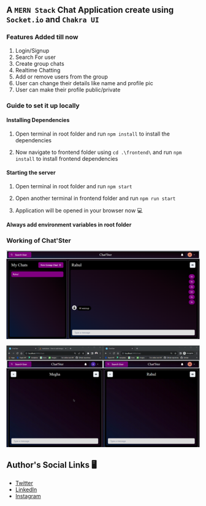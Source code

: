 ## A `MERN Stack` Chat Application create using `Socket.io` and `Chakra UI`

### Features Added till now

1. Login/Signup
2. Search For user
3. Create group chats
4. Realtime Chatting
5. Add or remove users from the group
6. User can change their details like name and profile pic
7. User can make their profile public/private

### Guide to set it up locally

#### Installing Dependencies

1. Open terminal in root folder and run `npm install` to install the dependencies

2. Now navigate to frontend folder using `cd .\frontend\` and run `npm install` to install frontend dependencies

#### Starting the server

1. Open terminal in root folder and run `npm start`

2. Open another terminal in frontend folder and run `npm run start`

3. Application will be opened in your browser now 💻

**Always add environment variables in root folder**

### Working of Chat'Ster

![Rahul's Chats](Assets/1.png)

![App GIF](Assets/Recording%202023-08-20%20121907.gif)

## Author's Social Links 🖥️

- [Twitter](https://twitter.com/rahu__24)
- [LinkedIn](https://www.linkedin.com/in/rahu24/)
- [Instagram](https://www.instagram.com/rahu__24/)